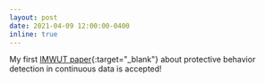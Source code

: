 ```yaml
---
layout: post
date: 2021-04-09 12:00:00-0400
inline: true
---
```


My first [IMWUT paper](https://github.com/Mvrjustid/IMWUT-Hierarchical-HAR-PBD){:target="\_blank"} about protective behavior detection in continuous data is accepted!